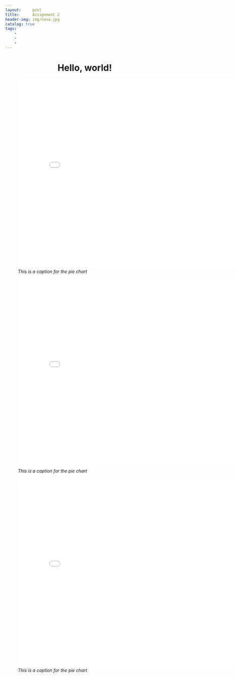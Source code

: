 ```yaml
---
layout:     post
title:      Assignment 2  
header-img: img/nasa.jpg
catalog: true
tags:
    - 
    - 
    - 
---
```

<head>
    <style>
        .header {text-align: center;}
    </style>
</head>
<h1 class="header">Hello, world! </h1>
<figure>
  <embed 
    type="text/html" 
    src="/img/pie chart.html"
    width="800"
    height="600"
  >
    <figcaption><i>This is a caption for the pie chart</i></figcaption>
</figure>

<figure>
<embed 
       type="text/html" 
       src="/img/map of SF.html"
       width="800"
       height="600"
       >
 <figcaption><i>This is a caption for the pie chart</i></figcaption>
</figure>


<figure>
<embed 
       type="text/html" 
       src="/img/Crime Trends 168.html"
       width="800"
       height="600"
       >
 <figcaption><i>This is a caption for the pie chart</i></figcaption>
</figure>



